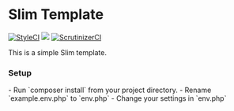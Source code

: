 <h1>Slim Template</h1>
<a href="https://styleci.io/repos/119064891"><img src="https://styleci.io/repos/119064891/shield?branch=master" alt="StyleCI"></a>
<a href="https://travis-ci.org/TekkCraft/slim_website?branch=master"><img src="https://travis-ci.org/TekkCraft/slim_website.svg?branch=master"></a>
<a href="https://scrutinizer-ci.com/g/TekkCraft/slim_website/"><img src="https://scrutinizer-ci.com/g/TekkCraft/slim_website/badges/quality-score.png?b=master" alt="ScrutinizerCI"></a>

This is a simple Slim template. <br/>
<h3>Setup</h3>
- Run `composer install` from your project directory.
- Rename `example.env.php` to `env.php`
- Change your settings in `env.php`
